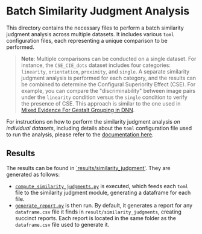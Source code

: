 # Batch Similarity Judgment Analysis

This directory contains the necessary files to perform a batch similarity judgment analysis across multiple datasets. It includes various `toml` configuration files, each representing a unique comparison to be performed.

> **Note**: Multiple comparisons can be conducted on a single dataset. For instance, the `CSE_CIE_dots` dataset includes four categories: `linearity`, `orientation`, `proximity`, and `single`. A separate similarity judgment analysis is performed for each category, and the results can be combined to determine the Configural Superiority Effect (CSE). For example, you can compare the "discriminability" between image pairs under the `linearity` condition versus the `single` condition to verify the presence of CSE. This approach is similar to the one used in [Mixed Evidence For Gestalt Grouping in DNN](https://link.springer.com/article/10.1007/s42113-023-00169-2).

For instructions on how to perform the similarity judgment analysis _on individual datasets_, including details about the `toml` configuration file used to run the analysis, please refer to the [documentation here](../../utils/similarity_judgment/README.md).

## Results

The results can be found in [`results/similarity_judgment'](../../../results/similarity_judgments/). They are generated as follows:

- [`compute_similarity_judgments.py`](./compute_similarity_judgments.py) is executed, which feeds each `toml` file to the similarity judgment module, generating a dataframe for each file.
- [`generate_report.py`](../../utils/similarity_judgment/generate_report.py) is then run. By default, it generates a report for any `dataframe.csv` file it finds in `result/similarity_judgments`, creating succinct reports. Each report is located in the same folder as the `dataframe.csv` file used to generate it.
